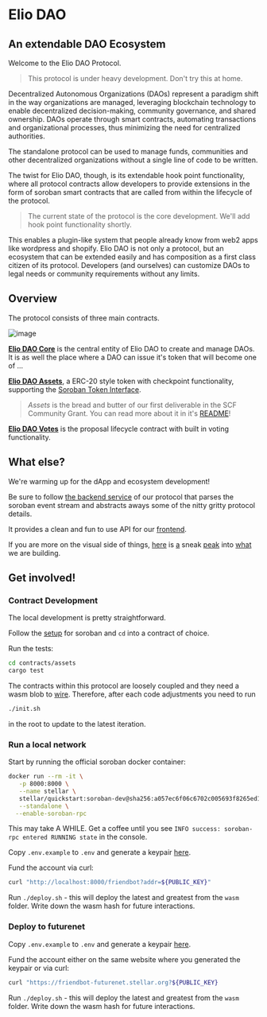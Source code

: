 # Elio DAO

## An extendable DAO Ecosystem

Welcome to the Elio DAO Protocol.

> This protocol is under heavy development. Don't try this at home.

Decentralized Autonomous Organizations (DAOs) represent a paradigm shift in the way organizations are managed, leveraging blockchain technology to enable decentralized decision-making, community governance, and shared ownership. DAOs operate through smart contracts, automating transactions and organizational processes, thus minimizing the need for centralized authorities.

The standalone protocol can be used to manage funds, communities and other decentralized organizations without a single line of code to be written.

The twist for Elio DAO, though, is its extendable hook point functionality, where all protocol contracts allow developers to provide extensions in the form of soroban smart contracts that are called from within the lifecycle of the protocol.

> The current state of the protocol is the core development. We'll add hook point functionality shortly.

This enables a plugin-like system that people already know from web2 apps like wordpress and shopify. Elio DAO is not only a protocol, but an ecosystem that can be extended easily and has composition as a first class citizen of its protocol. Developers (and ourselves) can customize DAOs to legal needs or community requirements without any limits.

## Overview

The protocol consists of three main contracts.

![image](https://github.com/deep-ink-ventures/elio-dao-protocol/assets/120174523/99ccedac-ea58-4f0b-bee2-f274ee70cc59)

[**Elio DAO Core**](https://github.com/deep-ink-ventures/elio-dao-protocol/tree/main/contracts/core) is the central entity of Elio DAO to create and manage DAOs. It is as well the place where a DAO can issue it's token that will become one of ...

[**Elio DAO Assets**](https://github.com/deep-ink-ventures/elio-dao-protocol/tree/main/contracts/assets), a ERC-20 style token with checkpoint functionality, supporting the [Soroban Token Interface](https://soroban.stellar.org/docs/reference/interfaces/token-interface).

> _Assets_ is the bread and butter of our first deliverable in the SCF Community Grant. You can read more about it in it's [README](https://github.com/deep-ink-ventures/elio-dao-protocol/tree/main/contracts/assets/README.md)!

[**Elio DAO Votes**](https://github.com/deep-ink-ventures/elio-dao-protocol/tree/main/contracts/votes) is the proposal lifecycle contract with built in voting functionality.

## What else?

We're warming up for the dApp and ecosystem development! 

Be sure to follow [the backend service](https://github.com/deep-ink-ventures/elio-dao-service) of our protocol that parses the soroban event stream and abstracts aways some of the nitty gritty protocol details. 

It provides a clean and fun to use API for our [frontend](https://github.com/deep-ink-ventures/elio-dao-frontend).

If you are more on the visual side of things, [here](https://www.figma.com/file/25eK8qARqvKX9ZMtIHbc3U/Design-Deck?type=design&node-id=126-6939) is [a](https://www.figma.com/file/25eK8qARqvKX9ZMtIHbc3U/Design-Deck?type=design&node-id=16-103) sneak [peak](https://www.figma.com/file/25eK8qARqvKX9ZMtIHbc3U/Design-Deck?type=design&node-id=2-101) into [what](https://www.figma.com/file/25eK8qARqvKX9ZMtIHbc3U/Design-Deck?type=design&node-id=34-697) we are building.

## Get involved!

### Contract Development
The local development is pretty straightforward.

Follow the [setup](https://soroban.stellar.org/docs/getting-started/setup) for soroban and `cd` into a contract of choice.

Run the tests:

```sh
cd contracts/assets
cargo test
```

The contracts within this protocol are loosely coupled and they need a wasm blob to [wire](https://github.com/deep-ink-ventures/elio-dao-protocol/blob/main/contracts/assets/src/test.rs#L19-L31). Therefore, after each code adjustments you need to run

```sh
./init.sh
```

in the root to update to the latest iteration.

### Run a local network

Start by running the official soroban docker container:

```sh
docker run --rm -it \
   -p 8000:8000 \
   --name stellar \
   stellar/quickstart:soroban-dev@sha256:a057ec6f06c6702c005693f8265ed1261e901b153a754e97cf18b0962257e872 \
   --standalone \
  --enable-soroban-rpc
  ```

This may take A WHILE. Get a coffee until you see `INFO success: soroban-rpc entered RUNNING state` in the console.

Copy `.env.example` to `.env` and generate a keypair [here](https://laboratory.stellar.org/#account-creator?network=futurenet).

Fund the account via curl:

```sh
curl "http://localhost:8000/friendbot?addr=${PUBLIC_KEY}"
```

Run `./deploy.sh` - this will deploy the latest and greatest from the `wasm` folder. Write down the wasm hash for future interactions.

### Deploy to futurenet

Copy `.env.example` to `.env` and generate a keypair [here](https://laboratory.stellar.org/#account-creator?network=futurenet).

Fund the account either on the same website where you generated the keypair or via curl:

```sh
curl "https://friendbot-futurenet.stellar.org?${PUBLIC_KEY}
```

Run `./deploy.sh` - this will deploy the latest and greatest from the `wasm` folder. Write down the wasm hash for future interactions.







